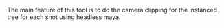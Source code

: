 The main feature of this tool is to do the camera clipping for the instanced tree for each shot using headless maya.
